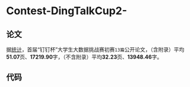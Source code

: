 # Contest-DingTalkCup2-

## 论文
据[统计](https://products.aspose.app/pdf/zh/word-counter/pdf)，首届“钉钉杯”大学生大数据挑战赛初赛`13篇`公开论文，（含附录）平均**51.07**页、**17219.90**字，（不含附录）平均**32.23**页、**13948.46**字。



## 代码